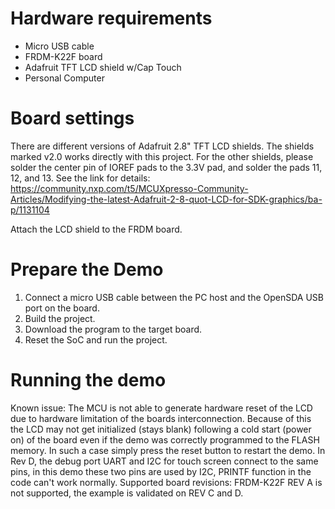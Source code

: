 Hardware requirements
===================
- Micro USB cable
- FRDM-K22F board
- Adafruit TFT LCD shield w/Cap Touch
- Personal Computer

Board settings
============
There are different versions of Adafruit 2.8" TFT LCD shields. The shields marked
v2.0 works directly with this project. For the other shields, please solder
the center pin of IOREF pads to the 3.3V pad, and solder the pads 11, 12, and 13.
See the link for details:
https://community.nxp.com/t5/MCUXpresso-Community-Articles/Modifying-the-latest-Adafruit-2-8-quot-LCD-for-SDK-graphics/ba-p/1131104

Attach the LCD shield to the FRDM board.

Prepare the Demo
===============
1.  Connect a micro USB cable between the PC host and the OpenSDA USB port on the board.
2.  Build the project.
3.  Download the program to the target board.
4.  Reset the SoC and run the project.

Running the demo
===============
Known issue:
The MCU is not able to generate hardware reset of the LCD due to hardware limitation of the boards interconnection.
Because of this the LCD may not get initialized (stays blank) following a cold start (power on) of the board even if the demo was
correctly programmed to the FLASH memory. In such a case simply press the reset button to restart the demo.
In Rev D, the debug port UART and I2C for touch screen connect to the same pins, in this demo these two pins are used by I2C, PRINTF
function in the code can't work normally.
Supported board revisions:
FRDM-K22F REV A is not supported, the example is validated on REV C and D.
